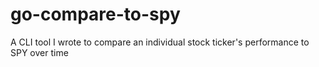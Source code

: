 # go-compare-to-spy
A CLI tool I wrote to compare an individual stock ticker's performance to SPY over time

